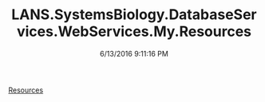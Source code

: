 ﻿---
title: LANS.SystemsBiology.DatabaseServices.WebServices.My.Resources
date: 6/13/2016 9:11:16 PM
---

[Resources](T-LANS.SystemsBiology.DatabaseServices.WebServices.My.Resources.Resources.html)
